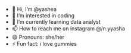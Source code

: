 - 👋 Hi, I’m @yashea
- 👀 I’m interested in coding
- 🌱 I’m currently learning data analyst
- 📫 How to reach me on instagram @/n.yyasha
- 😄 Pronouns: she/her
- ⚡ Fun fact: i love gummies

<!---
yashea/yashea is a ✨ special ✨ repository because its `README.md` (this file) appears on your GitHub profile.
You can click the Preview link to take a look at your changes.
--->
